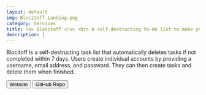 ```yaml
---
layout: default
img: Blocitoff-Landing.png
category: Services
title: <u> Blocitoff </u> <br> A self-destructing to-do list to make your life more productive.
description: |
---
```

 Blocitoff is a self-destructing task list that automatically deletes tasks if not completed within 7 days. Users create individual accounts by providing a username, email address, and password. They can then create tasks and delete them when finished.

<a href="http://bwieber-blocitoff.herokuapp.com/"><button type="button" class="btn btn-default">Website</button></a>
<a href="https://github.com/BWieber/Blocitoff"><button type="button" class="btn btn-default">GitHub Repo</button></a>
